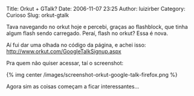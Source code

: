 Title: Orkut + GTalk?
Date: 2006-11-07 23:25
Author: luizirber
Category: Curioso
Slug: orkut-gtalk

Tava navegando no orkut hoje e percebi, graças ao flashblock, que tinha
algum flash sendo carregado. Peraí, flash no orkut? Essa é nova.

Aí fui dar uma olhada no código da página, e achei isso:  
<http://www.orkut.com/GoogleTalkSignup.aspx>

Pra quem não quiser acessar, taí o screenshot:

{% img center /images/screenshot-orkut-google-talk-firefox.png %}

Agora sim as coisas começam a ficar interessantes...


